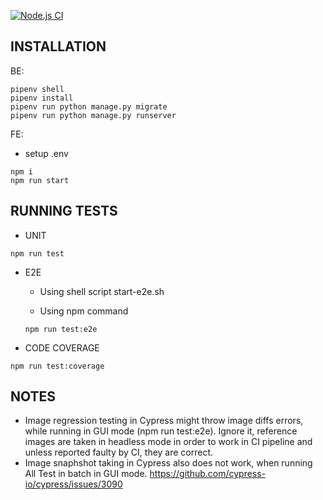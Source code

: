 [![Node.js CI](https://github.com/Dandy24/employee-manager/actions/workflows/node.js.yml/badge.svg)](https://github.com/Dandy24/employee-manager/actions/workflows/node.js.yml)

## INSTALLATION

BE:
```
pipenv shell
pipenv install
pipenv run python manage.py migrate
pipenv run python manage.py runserver
```


FE:
 - setup .env
```
npm i
npm run start
```

## RUNNING TESTS

 - UNIT
```
npm run test
```
 - E2E
   - Using shell script start-e2e.sh
    
   - Using npm command
    ```
    npm run test:e2e
    ```
   
 - CODE COVERAGE
```
npm run test:coverage
```

## NOTES
- Image regression testing in Cypress might throw image diffs errors, while running in GUI mode (npm run test:e2e).
Ignore it, reference images are taken in headless mode in order to work in CI pipeline and unless reported faulty by CI, they are correct.
- Image snaphshot taking in Cypress also does not work, when running All Test in batch in GUI mode.  https://github.com/cypress-io/cypress/issues/3090
